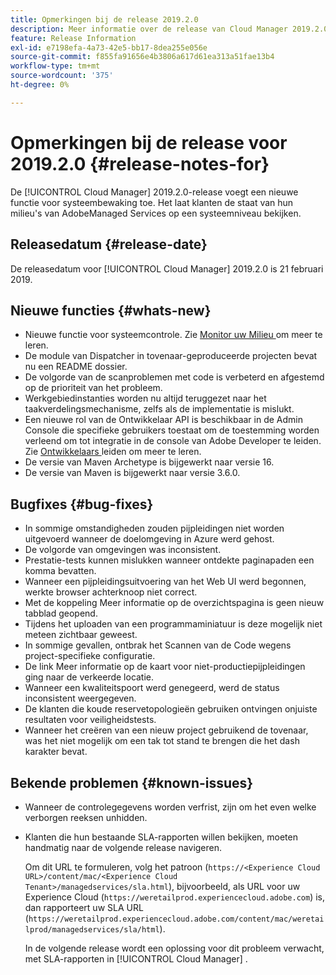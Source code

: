 ```yaml
---
title: Opmerkingen bij de release 2019.2.0
description: Meer informatie over de release van Cloud Manager 2019.2.0.
feature: Release Information
exl-id: e7198efa-4a73-42e5-bb17-8dea255e056e
source-git-commit: f855fa91656e4b3806a617d61ea313a51fae13b4
workflow-type: tm+mt
source-wordcount: '375'
ht-degree: 0%

---
```


# Opmerkingen bij de release voor 2019.2.0 {#release-notes-for}

De [!UICONTROL Cloud Manager] 2019.2.0-release voegt een nieuwe functie voor systeembewaking toe. Het laat klanten de staat van hun milieu&#39;s van AdobeManaged Services op een systeemniveau bekijken.


## Releasedatum {#release-date}

De releasedatum voor [!UICONTROL Cloud Manager] 2019.2.0 is 21 februari 2019.

## Nieuwe functies {#whats-new}

* Nieuwe functie voor systeemcontrole. Zie [ Monitor uw Milieu ](/help/using/monitoring-environments.md) om meer te leren.
* De module van Dispatcher in tovenaar-geproduceerde projecten bevat nu een README dossier.
* De volgorde van de scanproblemen met code is verbeterd en afgestemd op de prioriteit van het probleem.
* Werkgebiedinstanties worden nu altijd teruggezet naar het taakverdelingsmechanisme, zelfs als de implementatie is mislukt.
* Een nieuwe rol van de Ontwikkelaar API is beschikbaar in de Admin Console die specifieke gebruikers toestaat om de toestemming worden verleend om tot integratie in de console van Adobe Developer te leiden. Zie [ Ontwikkelaars ](https://helpx.adobe.com/enterprise/using/manage-developers.html) leiden om meer te leren.
* De versie van Maven Archetype is bijgewerkt naar versie 16.
* De versie van Maven is bijgewerkt naar versie 3.6.0.

## Bugfixes {#bug-fixes}

* In sommige omstandigheden zouden pijpleidingen niet worden uitgevoerd wanneer de doelomgeving in Azure werd gehost.
* De volgorde van omgevingen was inconsistent.
* Prestatie-tests kunnen mislukken wanneer ontdekte paginapaden een komma bevatten.
* Wanneer een pijpleidingsuitvoering van het Web UI werd begonnen, werkte browser achterknoop niet correct.
* Met de koppeling Meer informatie op de overzichtspagina is geen nieuw tabblad geopend.
* Tijdens het uploaden van een programmaminiatuur is deze mogelijk niet meteen zichtbaar geweest.
* In sommige gevallen, ontbrak het Scannen van de Code wegens project-specifieke configuratie.
* De link Meer informatie op de kaart voor niet-productiepijpleidingen ging naar de verkeerde locatie.
* Wanneer een kwaliteitspoort werd genegeerd, werd de status inconsistent weergegeven.
* De klanten die koude reservetopologieën gebruiken ontvingen onjuiste resultaten voor veiligheidstests.
* Wanneer het creëren van een nieuw project gebruikend de tovenaar, was het niet mogelijk om een tak tot stand te brengen die het dash karakter bevat.

## Bekende problemen {#known-issues}

* Wanneer de controlegegevens worden verfrist, zijn om het even welke verborgen reeksen unhidden.
* Klanten die hun bestaande SLA-rapporten willen bekijken, moeten handmatig naar de volgende release navigeren.

  Om dit URL te formuleren, volg het patroon (`https://<Experience Cloud URL>/content/mac/<Experience Cloud Tenant>/managedservices/sla.html`), bijvoorbeeld, als URL voor uw Experience Cloud (`https://weretailprod.experiencecloud.adobe.com`) is, dan rapporteert uw SLA URL (`https://weretailprod.experiencecloud.adobe.com/content/mac/weretailprod/managedservices/sla/html`).

  In de volgende release wordt een oplossing voor dit probleem verwacht, met SLA-rapporten in [!UICONTROL Cloud Manager] .
